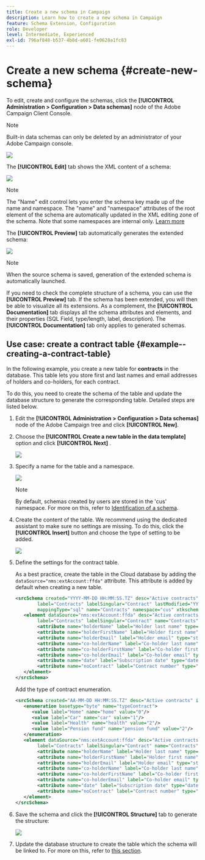 ```yaml
---
title: Create a new schema in Campaign
description: Learn how to create a new schema in Campaign
feature: Schema Extension, Configuration
role: Developer
level: Intermediate, Experienced
exl-id: 796af848-b537-4b8d-a601-fe0628a1fc83
---
```

# Create a new schema {#create-new-schema}

To edit, create and configure the schemas, click the **[!UICONTROL Administration > Configuration > Data schemas]** node of the Adobe Campaign Client Console.

>[!NOTE]
>
>Built-in data schemas can only be deleted by an administrator of your Adobe Campaign console.

![](assets/schema_navtree.png)

The **[!UICONTROL Edit]** tab shows the XML content of a schema:

![](assets/schema_edition.png)

>[!NOTE]
>
>The "Name" edit control lets you enter the schema key made up of the name and namespace. The "name" and "namespace" attributes of the root element of the schema are automatically updated in the XML editing zone of the schema. Note that some namespaces are internal only. [Learn more](schemas.md#reserved-namespaces)

The **[!UICONTROL Preview]** tab automatically generates the extended schema:

![](assets/schema_edition2.png)

>[!NOTE]
>
>When the source schema is saved, generation of the extended schema is automatically launched.

If you need to check the complete structure of a schema, you can use the **[!UICONTROL Preview]** tab. If the schema has been extended, you will then be able to visualize all its extensions. As a complement, the **[!UICONTROL Documentation]** tab displays all the schema attributes and elements, and their properties (SQL Field, type/length, label, description). The **[!UICONTROL Documentation]** tab only applies to generated schemas. 

## Use case: create a contract table {#example--creating-a-contract-table}

In the following example, you create a new table for **contracts** in the database. This table lets you store first and last names and email addresses of holders and co-holders, for each contract.

To do this, you need to create the schema of the table and update the database structure to generate the corresponding table. Detailed steps are listed below.

1. Edit the **[!UICONTROL Administration > Configuration > Data schemas]** node of the Adobe Campaign tree and click **[!UICONTROL New]**.
1. Choose the **[!UICONTROL Create a new table in the data template]** option and click **[!UICONTROL Next]** .

   ![](assets/create_new_schema.png)

1. Specify a name for the table and a namespace.

   ![](assets/create_new_param.png)

   >[!NOTE]
   >
   >By default, schemas created by users are stored in the 'cus' namespace. For more on this, refer to [Identification of a schema](extend-schema.md#identification-of-a-schema).

1. Create the content of the table. We recommend using the dedicated assistant to make sure no settings are missing. To do this, click the **[!UICONTROL Insert]** button and choose the type of setting to be added.

   ![](assets/create_new_content.png)

1. Define the settings for the contract table.

   As a best practice, create the table in the Cloud database by adding the `dataSource="nms:extAccount:ffda"` attribute. This attribute is added by default when creating a new table.

   ```xml
   <srcSchema created="YYYY-MM-DD HH:MM:SS.TZ" desc="Active contracts" img="crm:crm/mscrm/mscrm_account_16x16.png"
           label="Contracts" labelSingular="Contract" lastModified="YYYY-MM-DD HH:MM:SS.TZ"
           mappingType="sql" name="Contracts" namespace="cus" xtkschema="xtk:srcSchema">
      <element dataSource="nms:extAccount:ffda" desc="Active contracts" img="crm:crm/mscrm/mscrm_account_16x16.png"
           label="Contracts" labelSingular="Contract" name="Contracts">
           <attribute name="holderName" label="Holder last name" type="string"/>
           <attribute name="holderFirstName" label="Holder first name" type="string"/>
           <attribute name="holderEmail" label="Holder email" type="string"/>
           <attribute name="co-holderName" label="Co-holder last name" type="string"/>           
           <attribute name="co-holderFirstName" label="Co-holder first name" type="string"/>           
           <attribute name="co-holderEmail" label="Co-holder email" type="string"/>    
           <attribute name="date" label="Subscription date" type="date"/>     
           <attribute name="noContract" label="Contract number" type="long"/> 
      </element>
   </srcSchema>
   ```

   Add the type of contract enumeration.

   ```xml
   <srcSchema created="AA-MM-DD HH:MM:SS.TZ" desc="Active contracts" img="crm:crm/mscrm/mscrm_account_16x16.png" label="Contracts" labelSingular="Contract" AA-MM-DD HH:MM:SS.TZ"mappingType="sql" name="Contracts" namespace="cus" xtkschema="xtk:srcSchema">
      <enumeration basetype="byte" name="typeContract">
         <value label="Home" name="home" value="0"/>
         <value label="Car" name="car" value="1"/>
         <value label="Health" name="health" value="2"/>
         <value label="Pension fund" name="pension fund" value="2"/>
      </enumeration>
      <element dataSource="nms:extAccount:ffda" desc="Active contracts" img="crm:crm/mscrm/mscrm_account_16x16.png"
           label="Contracts" labelSingular="Contract" name="Contracts">
           <attribute name="holderName" label="Holder last name" type="string"/>
           <attribute name="holderFirstName" label="Holder first name" type="string"/>
           <attribute name="holderEmail" label="Holder email" type="string"/>
           <attribute name="co-holderName" label="Co-holder last name" type="string"/>           
           <attribute name="co-holderFirstName" label="Co-holder first name" type="string"/>           
           <attribute name="co-holderEmail" label="Co-holder email" type="string"/>    
           <attribute name="date" label="Subscription date" type="date"/>     
           <attribute name="noContract" label="Contract number" type="long"/> 
      </element>
   </srcSchema>
   ```

1. Save the schema and click the **[!UICONTROL Structure]** tab to generate the structure:

   ![](assets/configuration_structure.png)

1. Update the database structure to create the table which the schema will be linked to. For more on this, refer to [this section](update-database-structure.md).

